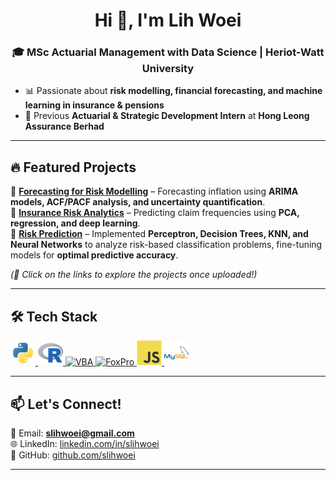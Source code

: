 <h1 align="center">Hi 👋, I'm Lih Woei</h1>
<h3 align="center">🎓 MSc Actuarial Management with Data Science | Heriot-Watt University</h3>

- 📊 Passionate about **risk modelling, financial forecasting, and machine learning in insurance & pensions**  
- 💼 Previous **Actuarial & Strategic Development Intern** at **Hong Leong Assurance Berhad**  

---

## 🔥 Featured Projects
🔹 **[Forecasting for Risk Modelling](https://github.com/slihwoei/Risk-Modelling)** – Forecasting inflation using **ARIMA models, ACF/PACF analysis, and uncertainty quantification**.  
🔹 **[Insurance Risk Analytics](https://github.com/slihwoei/Insurance-Risk-Analytics)** – Predicting claim frequencies using **PCA, regression, and deep learning**.  
🔹 **[Risk Prediction](https://github.com/slihwoei/Risk-Prediction)** – Implemented **Perceptron, Decision Trees, KNN, and Neural Networks** to analyze risk-based classification problems, fine-tuning models for **optimal predictive accuracy**.

*(🚀 Click on the links to explore the projects once uploaded!)*  

---

## 🛠 **Tech Stack**
<p align="left">
  <!-- Python -->
  <a href="https://www.python.org" target="_blank" rel="noreferrer">
    <img src="https://raw.githubusercontent.com/devicons/devicon/master/icons/python/python-original.svg" alt="Python" width="40" height="40" title="Python - Data Science & Actuarial Modelling"/>
  </a> 
  <!-- R -->
  <a href="https://www.r-project.org/" target="_blank" rel="noreferrer">
    <img src="https://raw.githubusercontent.com/devicons/devicon/master/icons/r/r-original.svg" alt="R" width="40" height="40" title="R - Statistical Computing & Data Visualization"/>
  </a>
  <!-- VBA -->
  <a href="https://docs.microsoft.com/en-us/office/vba/api/overview/" target="_blank" rel="noreferrer">
    <img src="https://img.shields.io/badge/-VBA-217346?style=flat-square&logo=microsoft-excel&logoColor=white" alt="VBA" title="VBA - Excel Automation & Financial Modelling"/>
  </a>
  <!-- FoxPro -->
  <a href="https://en.wikipedia.org/wiki/FoxPro" target="_blank" rel="noreferrer">
    <img src="https://img.shields.io/badge/-FoxPro-FF6600?style=flat-square&logo=database&logoColor=white" alt="FoxPro" title="FoxPro - Actuarial Data Processing"/>
  </a>
  <!-- JavaScript -->
  <a href="https://developer.mozilla.org/en-US/docs/Web/JavaScript" target="_blank" rel="noreferrer">
    <img src="https://raw.githubusercontent.com/devicons/devicon/master/icons/javascript/javascript-original.svg" alt="JavaScript" width="40" height="40" title="JavaScript - Web Development & Automation"/>
  </a>
  <!-- SQL -->
  <a href="https://www.mysql.com/" target="_blank" rel="noreferrer">
    <img src="https://raw.githubusercontent.com/devicons/devicon/master/icons/mysql/mysql-original-wordmark.svg" alt="SQL" width="40" height="40" title="SQL - Database Management & Querying"/>
  </a>
</p>

---

## 📫 **Let's Connect!**
📧 Email: **slihwoei@gmail.com**  
🌐 LinkedIn: [linkedin.com/in/slihwoei](https://linkedin.com/in/slihwoei)  
🚀 GitHub: [github.com/slihwoei](https://github.com/slihwoei)  

---
